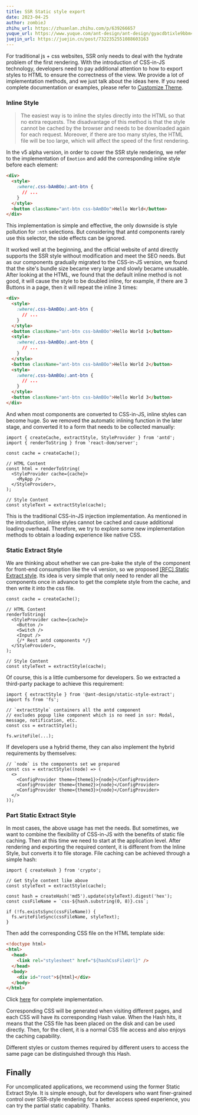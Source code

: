 ```yaml
---
title: SSR Static style export
date: 2023-04-25
author: zombieJ
zhihu_url: https://zhuanlan.zhihu.com/p/639266657
yuque_url: https://www.yuque.com/ant-design/ant-design/gyacdbtixle9bbm4
juejin_url: https://juejin.cn/post/7322352551088603163
---
```


For traditional js + css websites, SSR only needs to deal with the hydrate problem of the first rendering. With the introduction of CSS-in-JS technology, developers need to pay additional attention to how to export styles to HTML to ensure the correctness of the view. We provide a lot of implementation methods, and we just talk about the ideas here. If you need complete documentation or examples, please refer to [Customize Theme](/docs/react/customize-theme-cn).

### Inline Style

> The easiest way is to inline the styles directly into the HTML so that no extra requests. The disadvantage of this method is that the style cannot be cached by the browser and needs to be downloaded again for each request. Moreover, if there are too many styles, the HTML file will be too large, which will affect the speed of the first rendering.

In the v5 alpha version, in order to cover the SSR style rendering, we refer to the implementation of `Emotion` and add the corresponding inline style before each element:

```html
<div>
  <style>
    :where(.css-bAmBOo).ant-btn {
      // ...
    }
  </style>
  <button className="ant-btn css-bAmBOo">Hello World</button>
</div>
```

This implementation is simple and effective, the only downside is style pollution for `:nth` selections. But considering that antd components rarely use this selector, the side effects can be ignored.

It worked well at the beginning, and the official website of antd directly supports the SSR style without modification and meet the SEO needs. But as our components gradually migrated to the CSS-in-JS version, we found that the site's bundle size became very large and slowly became unusable. After looking at the HTML, we found that the default inline method is not good, it will cause the style to be doubled inline, for example, if there are 3 Buttons in a page, then it will repeat the inline 3 times:

```html
<div>
  <style>
    :where(.css-bAmBOo).ant-btn {
      // ...
    }
  </style>
  <button className="ant-btn css-bAmBOo">Hello World 1</button>
  <style>
    :where(.css-bAmBOo).ant-btn {
      // ...
    }
  </style>
  <button className="ant-btn css-bAmBOo">Hello World 2</button>
  <style>
    :where(.css-bAmBOo).ant-btn {
      // ...
    }
  </style>
  <button className="ant-btn css-bAmBOo">Hello World 3</button>
</div>
```

And when most components are converted to CSS-in-JS, inline styles can become huge. So we removed the automatic inlining function in the later stage, and converted it to a form that needs to be collected manually:

```tsx
import { createCache, extractStyle, StyleProvider } from 'antd';
import { renderToString } from 'react-dom/server';

const cache = createCache();

// HTML Content
const html = renderToString(
  <StyleProvider cache={cache}>
    <MyApp />
  </StyleProvider>,
);

// Style Content
const styleText = extractStyle(cache);
```

This is the traditional CSS-in-JS injection implementation. As mentioned in the introduction, inline styles cannot be cached and cause additional loading overhead. Therefore, we try to explore some new implementation methods to obtain a loading experience like native CSS.

### Static Extract Style

We are thinking about whether we can pre-bake the style of the component for front-end consumption like the v4 version, so we proposed [\[RFC\] Static Extract style](https://github.com/ant-design/ant-design/discussions/40985). Its idea is very simple that only need to render all the components once in advance to get the complete style from the cache, and then write it into the css file.

```tsx
const cache = createCache();

// HTML Content
renderToString(
  <StyleProvider cache={cache}>
    <Button />
    <Switch />
    <Input />
    {/* Rest antd components */}
  </StyleProvider>,
);

// Style Content
const styleText = extractStyle(cache);
```

Of course, this is a little cumbersome for developers. So we extracted a third-party package to achieve this requirement:

```tsx
import { extractStyle } from '@ant-design/static-style-extract';
import fs from 'fs';

// `extractStyle` containers all the antd component
// excludes popup like component which is no need in ssr: Modal, message, notification, etc.
const css = extractStyle();

fs.writeFile(...);
```

If developers use a hybrid theme, they can also implement the hybrid requirements by themselves:

```tsx
// `node` is the components set we prepared
const css = extractStyle((node) => (
  <>
    <ConfigProvider theme={theme1}>{node}</ConfigProvider>
    <ConfigProvider theme={theme2}>{node}</ConfigProvider>
    <ConfigProvider theme={theme3}>{node}</ConfigProvider>
  </>
));
```

### Part Static Extract Style

In most cases, the above usage has met the needs. But sometimes, we want to combine the flexibility of CSS-in-JS with the benefits of static file caching. Then at this time we need to start at the application level. After rendering and exporting the required content, it is different from the Inline Style, but converts it to file storage. File caching can be achieved through a simple hash:

```tsx
import { createHash } from 'crypto';

// Get Style content like above
const styleText = extractStyle(cache);

const hash = createHash('md5').update(styleText).digest('hex');
const cssFileName = `css-${hash.substring(0, 8)}.css`;

if (!fs.existsSync(cssFileName)) {
  fs.writeFileSync(cssFileName, styleText);
}
```

Then add the corresponding CSS file on the HTML template side:

```html
<!doctype html>
<html>
  <head>
    <link rel="stylesheet" href="${hashCssFileUrl}" />
  </head>
  <body>
    <div id="root">${html}</div>
  </body>
</html>
```

Click [here](https://github.com/ant-design/ant-design-examples/tree/main/examples/with-nextjs-generate-css-on-demand) for complete implementation.

Corresponding CSS will be generated when visiting different pages, and each CSS will have its corresponding Hash value. When the Hash hits, it means that the CSS file has been placed on the disk and can be used directly. Then, for the client, it is a normal CSS file access and also enjoys the caching capability.

Different styles or custom themes required by different users to access the same page can be distinguished through this Hash.

## Finally

For uncomplicated applications, we recommend using the former Static Extract Style. It is simple enough, but for developers who want finer-grained control over SSR-style rendering for a better access speed experience, you can try the partial static capability. Thanks.
